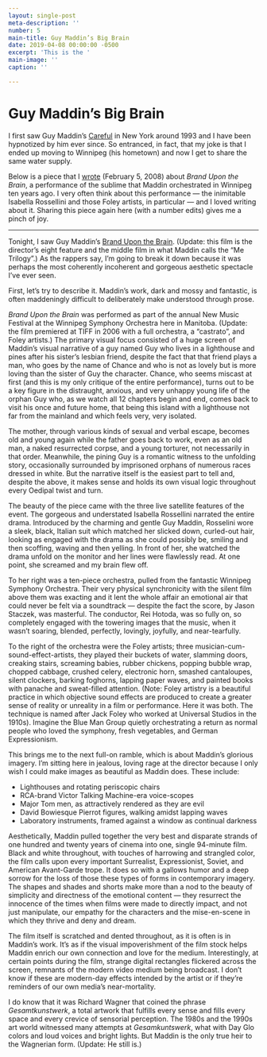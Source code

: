 ```yaml
---
layout: single-post
meta-description: ''
number: 5
main-title: Guy Maddin’s Big Brain
date: 2019-04-08 00:00:00 -0500
excerpt: 'This is the '
main-image: ''
caption: ''

---
```

<h1>Guy Maddin’s Big Brain</h1>

<p>I first saw Guy Maddin’s <a href="https://zeitgeistfilms.com/film/careful">Careful</a> in New York around 1993 and I have been hypnotized by him ever since. So entranced, in fact, that my joke is that I ended up moving to Winnipeg (his hometown) and now I get to share the same water supply.</p>

<p>Below is a piece that I <a href="http://www.deckchairs.net/2008/02/brand-on-the-brain/">wrote</a> (February 5, 2008) about <em>Brand Upon the Brain</em>, a performance of the sublime that Maddin orchestrated in Winnipeg ten years ago. I very often think about this performance — the inimitable Isabella Rossellini and those Foley artists, in particular — and I loved writing about it. Sharing this piece again here (with a number edits) gives me a pinch of joy.</p>

<hr />

<p>Tonight, I saw Guy Maddin’s <a href="https://www.criterion.com/films/746-brand-upon-the-brain">Brand Upon the Brain</a>. (Update: this film is the director’s eight feature and the middle film in what Maddin calls the “Me Trilogy”.) As the rappers say, I’m going to break it down because it was perhaps the most coherently incoherent and gorgeous aesthetic spectacle I’ve ever seen.</p>

<p>First, let’s try to describe it. Maddin’s work, dark and mossy and fantastic, is often maddeningly difficult to deliberately make understood through prose. </p>

<p><em>Brand Upon the Brain</em> was performed as part of the annual New Music Festival at the Winnipeg Symphony Orchestra here in Manitoba. (Update: the film premiered at TIFF in 2006 with a full orchestra, a “castrato”, and Foley artists.) The primary visual focus consisted of a huge screen of Maddin’s visual narrative of a guy named Guy who lives in a lighthouse and pines after his sister’s lesbian friend, despite the fact that that friend plays a man, who goes by the name of Chance and who is not as lovely but is more loving than the sister of Guy the character. Chance, who seems miscast at first (and this is my only critique of the entire performance), turns out to be a key figure in the distraught, anxious, and very unhappy young life of the orphan Guy who, as we watch all 12 chapters begin and end, comes back to visit his once and future home, that being this island with a lighthouse not far from the mainland and which feels very, very isolated.</p>

<p>The mother, through various kinds of sexual and verbal escape, becomes old and young again while the father goes back to work, even as an old man, a naked resurrected corpse, and a young torturer, not necessarily in that order. Meanwhile, the pining Guy is a romantic witness to the unfolding story, occasionally surrounded by imprisoned orphans of numerous races dressed in white. But the narrative itself is the easiest part to tell and, despite the above, it makes sense and holds its own visual logic throughout every Oedipal twist and turn.</p>

<p>The beauty of the piece came with the three live satellite features of the event. The gorgeous and understated Isabella Rossellini narrated the entire drama. Introduced by the charming and gentle Guy Maddin, Rosselini wore a sleek, black, Italian suit which matched her slicked down, curled-out hair, looking as engaged with the drama as she could possibly be, smiling and then scoffing, waving and then yelling. In front of her, she watched the drama unfold on the monitor and her lines were flawlessly read. At one point, she screamed and my brain flew off.</p>

<p>To her right was a ten-piece orchestra, pulled from the fantastic Winnipeg Symphony Orchestra. Their very physical synchronicity with the silent film above them was exacting and it lent the whole affair an emotional air that could never be felt via a soundtrack — despite the fact the score, by Jason Staczek, was masterful. The conductor, Rei Hotoda, was so fully on, so completely engaged with the towering images that the music, when it wasn’t soaring, blended, perfectly, lovingly, joyfully, and near-tearfully.</p>

<p>To the right of the orchestra were the Foley artists; three musician-cum-sound-effect-artists, they played their buckets of water, slamming doors, creaking stairs, screaming babies, rubber chickens, popping bubble wrap, chopped cabbage, crushed celery, electronic horn, smashed cantaloupes, silent clockers, barking foghorns, lapping paper waves, and painted books with panache and sweat-filled attention. (Note: Foley artistry is a beautiful practice in which objective sound effects are produced to create a greater sense of reality or unreality in a film or performance. Here it was both. The technique is named after Jack Foley who worked at Universal Studios in the 1910s). Imagine the Blue Man Group quietly orchestrating a return as normal people who loved the symphony, fresh vegetables, and German Expressionism.</p>

<p>This brings me to the next full-on ramble, which is about Maddin’s glorious imagery. I’m sitting here in jealous, loving rage at the director because I only wish I could make images as beautiful as Maddin does. These include:</p>

<ul>
<li>Lighthouses and rotating periscopic chairs</li>
<li>RCA-brand Victor Talking Machine-era voice-scopes</li>
<li>Major Tom men, as attractively rendered as they are evil</li>
<li>David Bowiesque Pierrot figures, walking amidst lapping waves</li>
<li>Laboratory instruments, framed against a window as continual darkness</li>
</ul>

<p>Aesthetically, Maddin pulled together the very best and disparate strands of one hundred and twenty years of cinema into one, single 94-minute film. Black and white throughout, with touches of harrowing and strangled color, the film calls upon every important Surrealist, Expressionist, Soviet, and American Avant-Garde trope. It does so with a gallows humor and a deep sorrow for the loss of those these types of forms in contemporary imagery. The shapes and shades and shorts make more than a nod to the beauty of simplicity and directness of the emotional content — they resurrect the innocence of the times when films were made to directly impact, and not just manipulate, our empathy for the characters and the mise-en-scene in which they thrive and deny and dream.</p>

<p>The film itself is scratched and dented throughout, as it is often is in Maddin’s work. It’s as if the visual impoverishment of the film stock helps Maddin enrich our own connection and love for the medium. Interestingly, at certain points during the film, strange digital rectangles flickered across the screen, remnants of the modern video medium being broadcast. I don’t know if these are modern-day effects intended by the artist or if they’re reminders of our own media’s near-mortality.</p>

<p>I do know that it was Richard Wagner that coined the phrase <em>Gesamtkunstwerk</em>, a total artwork that fulfills every sense and fills every space and every crevice of sensorial perception. The 1980s and the 1990s art world witnessed many attempts at <em>Gesamkuntswerk</em>, what with Day Glo colors and loud voices and bright lights. But Maddin is the only true heir to the Wagnerian form. (Update: He still is.)</p>